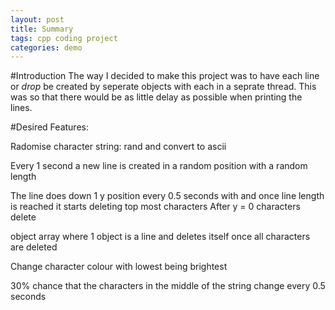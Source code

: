 ```yaml
---
layout: post
title: Summary
tags: cpp coding project
categories: demo
---
```


#Introduction
The way I decided to make this project was to have each line or *drop* be created by seperate objects with each in a seprate thread. This was so that there would be as little delay as possible when printing the lines.

#Desired Features:

Radomise character string:
rand and convert to ascii

Every 1 second a new line is created in a random position with a random length

The line does down 1 y position every 0.5 seconds with and once line length is reached it starts deleting top most characters
After y = 0 characters delete

object array where 1 object is a line and deletes itself once all characters are deleted

Change character colour with lowest being brightest

30% chance that the characters in the middle of the string change every 0.5 seconds

